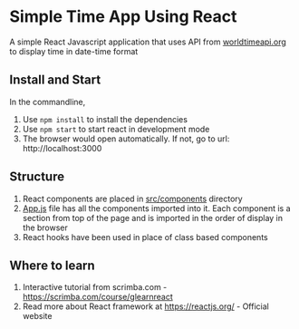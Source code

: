 # Simple Time App Using React
A simple React Javascript application that uses API from [worldtimeapi.org](http://worldtimeapi.org/api/) 
to display time in date-time format

## Install and Start

In the commandline,

1. Use `npm install` to install the dependencies
2. Use `npm start` to start react in development mode
3. The browser would open automatically. If not, go to url: http://localhost:3000

## Structure
1. React components are placed in [src/components](./src/components) directory
2. [App.js](./src/App.js) file has all the components imported into it. Each component is a section from top of the page and is imported in the order of display in the browser
3. React hooks have been used in place of class based components

## Where to learn

1. Interactive tutorial from scrimba.com - https://scrimba.com/course/glearnreact
2. Read more about React framework at https://reactjs.org/ - Official website
